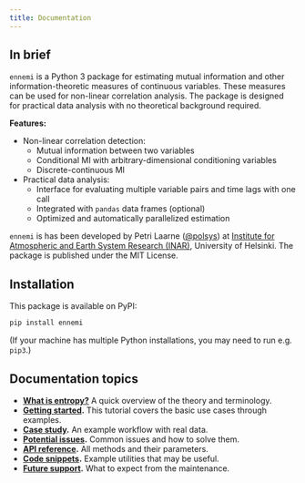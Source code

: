 ```yaml
---
title: Documentation
---
```


## In brief

`ennemi` is a Python 3 package for estimating mutual information and other
information-theoretic measures of continuous variables.
These measures can be used for non-linear correlation analysis.
The package is designed for practical data analysis
with no theoretical background required.

**Features:**
- Non-linear correlation detection:
  - Mutual information between two variables
  - Conditional MI with arbitrary-dimensional conditioning variables
  - Discrete-continuous MI
- Practical data analysis:
  - Interface for evaluating multiple variable pairs and time lags with one call
  - Integrated with `pandas` data frames (optional)
  - Optimized and automatically parallelized estimation

`ennemi` is has been developed by Petri Laarne ([@polsys](https://github.com/polsys)) at
[Institute for Atmospheric and Earth System Research (INAR)](https://www.helsinki.fi/en/inar-institute-for-atmospheric-and-earth-system-research),
University of Helsinki.
The package is published under the MIT License.


## Installation

This package is available on PyPI:
```sh
pip install ennemi
```
(If your machine has multiple Python installations, you may need to run e.g. `pip3`.)


## Documentation topics

- **[What is entropy?](what-is-entropy.md)**
  A quick overview of the theory and terminology.
- **[Getting started](tutorial.md).**
  This tutorial covers the basic use cases through examples.
- **[Case study](kaisaniemi.md).**
  An example workflow with real data.
- **[Potential issues](potential-issues.md).**
  Common issues and how to solve them.
- **[API reference](api-reference.md).**
  All methods and their parameters.
- **[Code snippets](snippets.md).**
  Example utilities that may be useful.
- **[Future support](support.md).**
  What to expect from the maintenance.